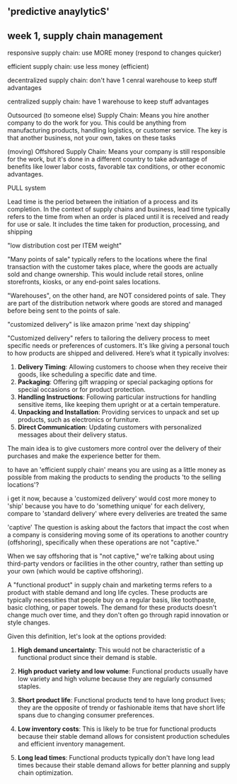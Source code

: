 ## 'predictive anaylyticS'


## week 1, supply chain management
responsive supply chain:
use MORE money (respond to changes quicker)

efficient supply chain:
use less money (efficient) 

decentralized supply chain:
don't have 1 cenral warehouse to keep stuff
advantages

centralized supply chain:
have 1 warehouse to keep stuff
advantages

Outsourced (to someone else) Supply Chain: 
Means you hire another company to do the work for you. This could be anything from manufacturing products, handling logistics, or customer service. The key is that another business, not your own, takes on these tasks

(moving) Offshored Supply Chain: 
Means your company is still responsible for the work, but it's done in a different country to take advantage of benefits like lower labor costs, favorable tax conditions, or other economic advantages.

PULL system



Lead time 
is the period between the initiation of a process and its completion. In the context of supply chains and business, lead time typically refers to the time from when an order is placed until it is received and ready for use or sale. It includes the time taken for production, processing, and shipping


"low distribution cost per ITEM weight"


"Many points of sale" 
typically refers to the locations where the final transaction with the customer takes place, where the goods are actually sold and change ownership. This would include retail stores, online storefronts, kiosks, or any end-point sales locations.

"Warehouses", on the other hand, are NOT considered points of sale. They are part of the distribution network where goods are stored and managed before being sent to the points of sale. 

"customized delivery"
is like amazon prime 'next day shipping'


"Customized delivery" refers to tailoring the delivery process to meet specific needs or preferences of customers. It's like giving a personal touch to how products are shipped and delivered. Here’s what it typically involves:

1. **Delivery Timing**: Allowing customers to choose when they receive their goods, like scheduling a specific date and time.
2. **Packaging**: Offering gift wrapping or special packaging options for special occasions or for product protection.
3. **Handling Instructions**: Following particular instructions for handling sensitive items, like keeping them upright or at a certain temperature.
4. **Unpacking and Installation**: Providing services to unpack and set up products, such as electronics or furniture.
5. **Direct Communication**: Updating customers with personalized messages about their delivery status.

The main idea is to give customers more control over the delivery of their purchases and make the experience better for them.


to have an 'efficient supply chain' means
you are using as a little money as possible from making the products to sending the products 'to the selling locations'?

i get it now, because a 'customized delivery' would cost more money to 'ship'
because you have to do 'something unique' for each delivery, compare to 'standard delivery' where every deliveries are treated the same

'captive'
The question is asking about the factors that impact the cost when a company is considering moving some of its operations to another country (offshoring), specifically when these operations are not "captive."

When we say offshoring that is "not captive," we're talking about using third-party vendors or facilities in the other country, rather than setting up your own (which would be captive offshoring).


A "functional product" in supply chain and marketing terms refers to a product with stable demand and long life cycles. These products are typically necessities that people buy on a regular basis, like toothpaste, basic clothing, or paper towels. The demand for these products doesn't change much over time, and they don't often go through rapid innovation or style changes.

Given this definition, let's look at the options provided:

1. **High demand uncertainty**: This would not be characteristic of a functional product since their demand is stable.
   
2. **High product variety and low volume**: Functional products usually have low variety and high volume because they are regularly consumed staples.
   
3. **Short product life**: Functional products tend to have long product lives; they are the opposite of trendy or fashionable items that have short life spans due to changing consumer preferences.
   
4. **Low inventory costs**: This is likely to be true for functional products because their stable demand allows for consistent production schedules and efficient inventory management.
   
5. **Long lead times**: Functional products typically don't have long lead times because their stable demand allows for better planning and supply chain optimization.

